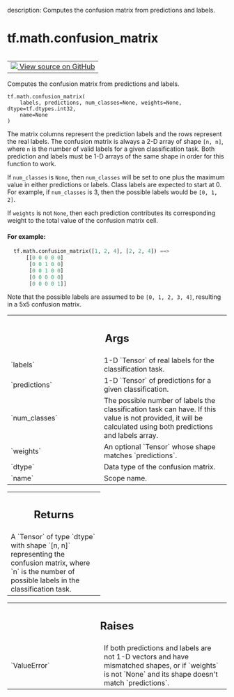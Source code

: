 description: Computes the confusion matrix from predictions and labels.

<div itemscope itemtype="http://developers.google.com/ReferenceObject">
<meta itemprop="name" content="tf.math.confusion_matrix" />
<meta itemprop="path" content="Stable" />
</div>

# tf.math.confusion_matrix

<!-- Insert buttons and diff -->

<table class="tfo-notebook-buttons tfo-api nocontent" align="left">
<td>
  <a target="_blank" href="https://github.com/tensorflow/tensorflow/blob/r2.3/tensorflow/python/ops/confusion_matrix.py#L96-L203">
    <img src="https://www.tensorflow.org/images/GitHub-Mark-32px.png" />
    View source on GitHub
  </a>
</td>
</table>



Computes the confusion matrix from predictions and labels.

<pre class="devsite-click-to-copy prettyprint lang-py tfo-signature-link">
<code>tf.math.confusion_matrix(
    labels, predictions, num_classes=None, weights=None, dtype=tf.dtypes.int32,
    name=None
)
</code></pre>



<!-- Placeholder for "Used in" -->

The matrix columns represent the prediction labels and the rows represent the
real labels. The confusion matrix is always a 2-D array of shape `[n, n]`,
where `n` is the number of valid labels for a given classification task. Both
prediction and labels must be 1-D arrays of the same shape in order for this
function to work.

If `num_classes` is `None`, then `num_classes` will be set to one plus the
maximum value in either predictions or labels. Class labels are expected to
start at 0. For example, if `num_classes` is 3, then the possible labels
would be `[0, 1, 2]`.

If `weights` is not `None`, then each prediction contributes its
corresponding weight to the total value of the confusion matrix cell.

#### For example:



```python
  tf.math.confusion_matrix([1, 2, 4], [2, 2, 4]) ==>
      [[0 0 0 0 0]
       [0 0 1 0 0]
       [0 0 1 0 0]
       [0 0 0 0 0]
       [0 0 0 0 1]]
```

Note that the possible labels are assumed to be `[0, 1, 2, 3, 4]`,
resulting in a 5x5 confusion matrix.

<!-- Tabular view -->
 <table class="responsive fixed orange">
<colgroup><col width="214px"><col></colgroup>
<tr><th colspan="2"><h2 class="add-link">Args</h2></th></tr>

<tr>
<td>
`labels`
</td>
<td>
1-D `Tensor` of real labels for the classification task.
</td>
</tr><tr>
<td>
`predictions`
</td>
<td>
1-D `Tensor` of predictions for a given classification.
</td>
</tr><tr>
<td>
`num_classes`
</td>
<td>
The possible number of labels the classification task can
have. If this value is not provided, it will be calculated
using both predictions and labels array.
</td>
</tr><tr>
<td>
`weights`
</td>
<td>
An optional `Tensor` whose shape matches `predictions`.
</td>
</tr><tr>
<td>
`dtype`
</td>
<td>
Data type of the confusion matrix.
</td>
</tr><tr>
<td>
`name`
</td>
<td>
Scope name.
</td>
</tr>
</table>



<!-- Tabular view -->
 <table class="responsive fixed orange">
<colgroup><col width="214px"><col></colgroup>
<tr><th colspan="2"><h2 class="add-link">Returns</h2></th></tr>
<tr class="alt">
<td colspan="2">
A `Tensor` of type `dtype` with shape `[n, n]` representing the confusion
matrix, where `n` is the number of possible labels in the classification
task.
</td>
</tr>

</table>



<!-- Tabular view -->
 <table class="responsive fixed orange">
<colgroup><col width="214px"><col></colgroup>
<tr><th colspan="2"><h2 class="add-link">Raises</h2></th></tr>

<tr>
<td>
`ValueError`
</td>
<td>
If both predictions and labels are not 1-D vectors and have
mismatched shapes, or if `weights` is not `None` and its shape doesn't
match `predictions`.
</td>
</tr>
</table>

